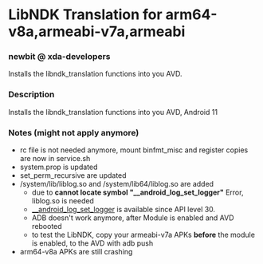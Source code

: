 # LibNDK Translation for arm64-v8a,armeabi-v7a,armeabi
### newbit @ xda-developers
Installs the libndk_translation functions into you AVD.

### Description
Installs the libndk_translation functions into you AVD, Android 11

### Notes (might not apply anymore)
* rc file is not needed anymore, mount binfmt_misc and register copies are now in service.sh
* system.prop is updated
* set_perm_recursive are updated
* /system/lib/liblog.so and /system/lib64/liblog.so are added
	* due to **cannot locate symbol "__android_log_set_logger"** Error, liblog.so is needed
	* [__android_log_set_logger](https://developer.android.com/ndk/reference/group/logging#group___logging_1ga0e29961fa7bd5904bfc142d795af1fd6) is available since API level 30.
	* ADB doesn't work anymore, after Module is enabled and AVD rebooted
	* to test the LibNDK, copy your armeabi-v7a APKs **before** the module is enabled, to the AVD with adb push
* arm64-v8a APKs are still crashing
